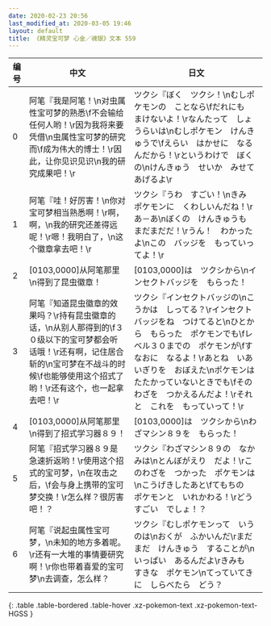 ```yaml
---
date: 2020-02-23 20:56
last_modified_at: 2020-03-05 19:46
layout: default
title: 《精灵宝可梦 心金／魂银》文本 559
---
```

| 编号 | 中文 | 日文 |
| ---- | ---- | ---- |
| 0 | 阿笔『我是阿笔！\n对虫属性宝可梦的熟悉\f不会输给任何人哟！\r因为我将来要凭借\n虫属性宝可梦的研究而\f成为伟大的博士！\r因此，让你见识见识\n我的研究成果吧！\r | ツクシ『ぼく　ツクシ！\nむしポケモンの　ことなら\fだれにも　まけないよ！\rなんたって　しょうらいは\nむしポケモン　けんきゅうで\fえらい　はかせに　なるんだから！\rというわけで　ぼくの\nけんきゅう　せいか　みせてあげるよ\r |
| 1 | 阿笔『哇！好厉害！\n你对宝可梦相当熟悉啊！\r啊，啊，\n我的研究还差得远呢！\r嗯！我明白了，\n这个徽章拿去吧！\r | ツクシ『うわ　すごい！\nきみ　ポケモンに　くわしいんだね！\rあ－あ\nぼくの　けんきゅうも　まだまだだ！\rうん！　わかったよ\nこの　バッジを　もっていってよ！\r |
| 2 | [0103,0000]从阿笔那里\n得到了昆虫徽章！ | [0103,0000]は　ツクシから\nインセクトバッジを　もらった！ |
| 3 | 阿笔『知道昆虫徽章的效果吗？\r持有昆虫徽章的话，\n从别人那得到的\f３０级以下的宝可梦都会听话哦！\r还有啊，记住居合斩的\n宝可梦在不战斗的时候\f也能够使用这个招式了哟！\r还有这个，也一起拿去吧！\r | ツクシ『インセクトバッジの\nこうかは　しってる？\rインセクトバッジをね　つけてると\nひとから　もらった　ポケモンでも\fレベル３０までの　ポケモンが\fすなおに　なるよ！\rあとね　いあいぎりを　おぼえた\nポケモンは　たたかっていないときでも\fその　わざを　つかえるんだよ！\rそれと　これを　もっていって！\r |
| 4 | [0103,0000]从阿笔那里\n得到了招式学习器８９！ | [0103,0000]は　ツクシから\nわざマシン８９を　もらった！ |
| 5 | 阿笔『招式学习器８９是急速折返哟！\r使用这个招式的宝可梦，\n在攻击之后，\f会与身上携带的宝可梦交换！\r怎么样？很厉害吧！？ | ツクシ『わざマシン８９の　なかみは\nとんぼがえり　だよ！\rこのわざを　つかった　ポケモンは\nこうげきしたあと\fてもちの　ポケモンと　いれかわる！\rどう　すごい　でしょ！？ |
| 6 | 阿笔『说起虫属性宝可梦，\n未知的地方多着呢。\r还有一大堆的事情要研究啊！\r你也带着喜爱的宝可梦\n去调查，怎么样？ | ツクシ『むしポケモンって　いうのは\nおくが　ふかいんだ\rまだまだ　けんきゅう　することが\nいっぱい　あるんだよ\rきみも　すきな　ポケモン\nてっていてきに　しらべたら　どう？ |
{: .table .table-bordered .table-hover .xz-pokemon-text .xz-pokemon-text-HGSS }
